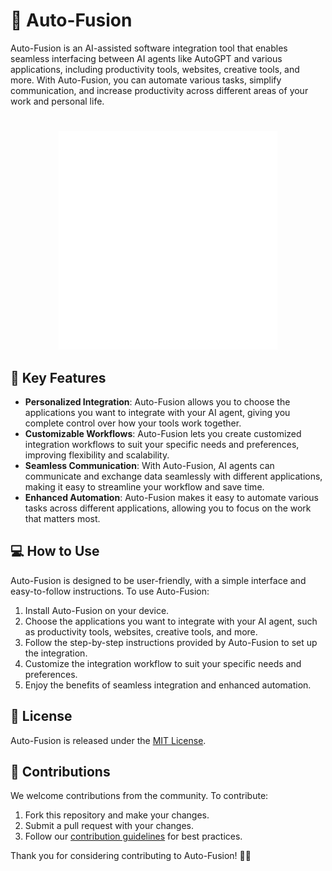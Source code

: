 # 🚀 Auto-Fusion

Auto-Fusion is an AI-assisted software integration tool that enables seamless interfacing between AI agents like AutoGPT and various applications, including productivity tools, websites, creative tools, and more. With Auto-Fusion, you can automate various tasks, simplify communication, and increase productivity across different areas of your work and personal life.

#
<div align="center">
  <img src="https://github.com/AbTrax/Auto-Fusion/blob/main/assets/AutoFusion.png" alt="Auto-Fusion Logo" width="350" height="350">
</div>


## 🌟 Key Features

- **Personalized Integration**: Auto-Fusion allows you to choose the applications you want to integrate with your AI agent, giving you complete control over how your tools work together.
- **Customizable Workflows**: Auto-Fusion lets you create customized integration workflows to suit your specific needs and preferences, improving flexibility and scalability.
- **Seamless Communication**: With Auto-Fusion, AI agents can communicate and exchange data seamlessly with different applications, making it easy to streamline your workflow and save time.
- **Enhanced Automation**: Auto-Fusion makes it easy to automate various tasks across different applications, allowing you to focus on the work that matters most.

## 💻 How to Use

Auto-Fusion is designed to be user-friendly, with a simple interface and easy-to-follow instructions. To use Auto-Fusion:

1. Install Auto-Fusion on your device.
2. Choose the applications you want to integrate with your AI agent, such as productivity tools, websites, creative tools, and more.
3. Follow the step-by-step instructions provided by Auto-Fusion to set up the integration.
4. Customize the integration workflow to suit your specific needs and preferences.
5. Enjoy the benefits of seamless integration and enhanced automation.

## 📄 License

Auto-Fusion is released under the [MIT License](https://github.com/username/repo/blob/branch/LICENSE).

## 🤝 Contributions

We welcome contributions from the community. To contribute:

1. Fork this repository and make your changes.
2. Submit a pull request with your changes.
3. Follow our [contribution guidelines](https://github.com/username/repo/blob/branch/CONTRIBUTING.md) for best practices.

Thank you for considering contributing to Auto-Fusion! 💪🎉
